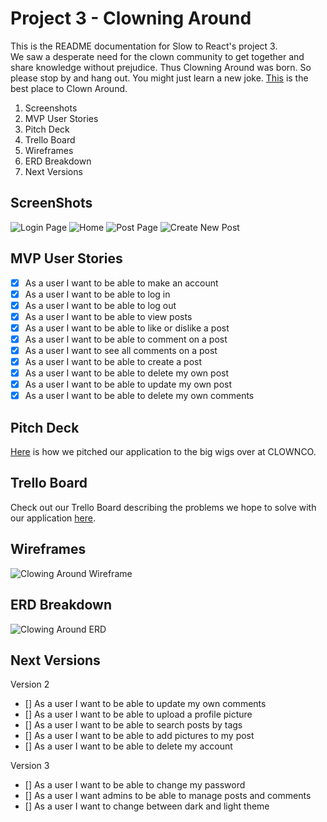 Project 3 - Clowning Around
==============================

This is the README documentation for Slow to React's project 3.  
We saw a desperate need for the clown community to get together and share knowledge without prejudice. Thus Clowning Around was born. So please stop by and hang out. You might just learn a new joke. [This](https://clowning-around-client.onrender.com/) is the best place to Clown Around. 

1. Screenshots
2. MVP User Stories
3. Pitch Deck 
4. Trello Board
5. Wireframes
6. ERD Breakdown 
7. Next Versions 

ScreenShots
---------------
![Login Page](images/LoginPage.png)
![Home](/images/HomePage.png)
![Post Page](/images/PostPage.png)
![Create New Post](/images/NewPost.png)


MVP User Stories
----------------

- [x] As a user I want to be able to make an account
- [x] As a user I want to be able to log in
- [x] As a user I want to be able to log out
- [x] As a user I want to be able to view posts
- [x] As a user I want to be able to like or dislike a post
- [x] As a user I want to be able to comment on a post
- [x] As a user I want to see all comments on a post
- [x] As a user I want to be able to create a post
- [x] As a user I want to be able to delete my own post
- [x] As a user I want to be able to update my own post
- [x] As a user I want to be able to delete my own comments

Pitch Deck
---------------------
[Here](https://docs.google.com/presentation/d/10eaTwo8Q6Potm98l5VEC-mSVM3T2HwRvdJ4ipaLdRDQ/edit#slide=id.p) is how we pitched our application to the big wigs over at CLOWNCO. 

Trello Board
----------------------

Check out our Trello Board describing the problems we hope to solve with our application [here](https://trello.com/invite/b/ytAofYvc/ATTI90ed1247b0b2349b4ef3d74a64cc27d56A731FBF/project-3). 


Wireframes
-----------------
![Clowing Around Wireframe](/images/ClowningAroundWireframe.png)

ERD Breakdown 
---------------------
![Clowing Around ERD](/images/ClowningAroundERD.png)


Next Versions
-------------

Version 2 
- [] As a user I want to be able to update my own comments
- [] As a user I want to be able to upload a profile picture
- [] As a user I want to be able to search posts by tags
- [] As a user I want to be able to add pictures to my post
- [] As a user I want to be able to delete my account

Version 3

- [] As a user I want to be able to change my password
- [] As a user I want admins to be able to manage posts and comments
- [] As a user I want to change between dark and light theme
